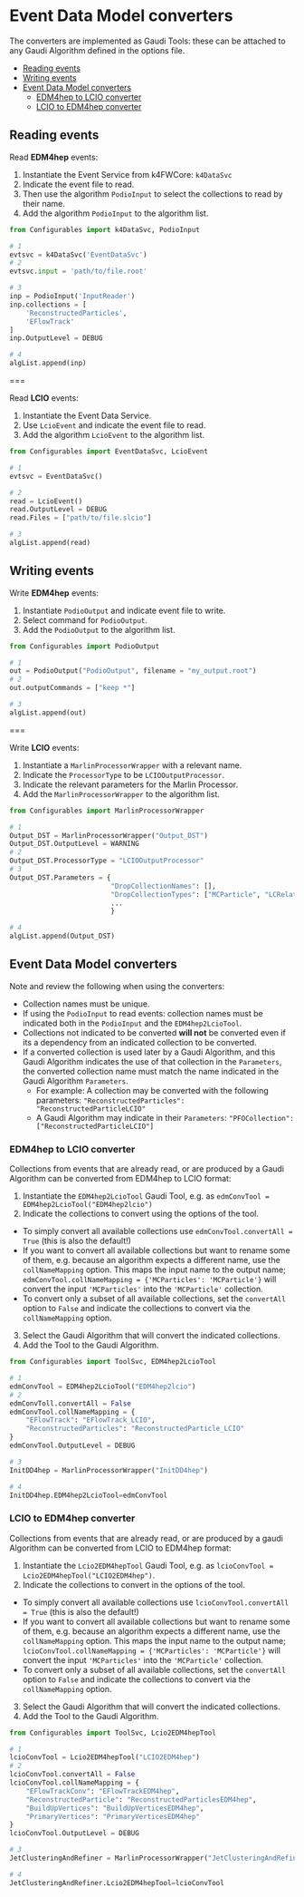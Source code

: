 <!--
Copyright (c) 2019-2023 Key4hep-Project.

This file is part of Key4hep.
See https://key4hep.github.io/key4hep-doc/ for further info.

Licensed under the Apache License, Version 2.0 (the "License");
you may not use this file except in compliance with the License.
You may obtain a copy of the License at

    http://www.apache.org/licenses/LICENSE-2.0

Unless required by applicable law or agreed to in writing, software
distributed under the License is distributed on an "AS IS" BASIS,
WITHOUT WARRANTIES OR CONDITIONS OF ANY KIND, either express or implied.
See the License for the specific language governing permissions and
limitations under the License.
-->
# Event Data Model converters

The converters are implemented as Gaudi Tools: these can be attached to any Gaudi Algorithm defined in the options file.

- [Reading events](#reading-events)
- [Writing events](#writing-events)
- [Event Data Model converters](#Event-Data-Model-converters)
  + [EDM4hep to LCIO converter](#EDM4hep-to-LCIO-converter)
  + [LCIO to EDM4hep converter](#LCIO-to-EDM4hep-converter)

## Reading events

Read **EDM4hep** events:

1. Instantiate the Event Service from k4FWCore: `k4DataSvc`
2. Indicate the event file to read.
3. Then use the algorithm `PodioInput` to select the collections to read by their name.
4. Add the algorithm `PodioInput` to the algorithm list.

```python
from Configurables import k4DataSvc, PodioInput

# 1
evtsvc = k4DataSvc('EventDataSvc')
# 2
evtsvc.input = 'path/to/file.root'

# 3
inp = PodioInput('InputReader')
inp.collections = [
    'ReconstructedParticles',
    'EFlowTrack'
]
inp.OutputLevel = DEBUG

# 4
algList.append(inp)
```

===

Read **LCIO** events:

1. Instantiate the Event Data Service.
2. Use `LcioEvent` and indicate the event file to read.
3. Add the algorithm `LcioEvent` to the algorithm list.

```python
from Configurables import EventDataSvc, LcioEvent

# 1
evtsvc = EventDataSvc()

# 2
read = LcioEvent()
read.OutputLevel = DEBUG
read.Files = ["path/to/file.slcio"]

# 3
algList.append(read)
```

## Writing events

Write **EDM4hep** events:

1. Instantiate `PodioOutput` and indicate event file to write.
2. Select command for `PodioOutput`.
3. Add the `PodioOutput` to the algorithm list.

```python
from Configurables import PodioOutput

# 1
out = PodioOutput("PodioOutput", filename = "my_output.root")
# 2
out.outputCommands = ["keep *"]

# 3
algList.append(out)
```

===

Write **LCIO** events:

1. Instantiate a `MarlinProcessorWrapper` with a relevant name.
2. Indicate the `ProcessorType` to be `LCIOOutputProcessor`.
3. Indicate the relevant parameters for the Marlin Processor.
4. Add the `MarlinProcessorWrapper` to the algorithm list.

```python
from Configurables import MarlinProcessorWrapper

# 1
Output_DST = MarlinProcessorWrapper("Output_DST")
Output_DST.OutputLevel = WARNING
# 2
Output_DST.ProcessorType = "LCIOOutputProcessor"
# 3
Output_DST.Parameters = {
                         "DropCollectionNames": [],
                         "DropCollectionTypes": ["MCParticle", "LCRelation", "SimCalorimeterHit"],
                         ...
                         }

# 4
algList.append(Output_DST)
```


## Event Data Model converters

Note and review the following when using the converters:

- Collection names must be unique.
- If using the `PodioInput` to read events: collection names must be indicated both in the `PodioInput` and the `EDM4hep2LcioTool`.
- Collections not indicated to be converted **will not** be converted even if its a dependency from an indicated collection to be converted.
- If a converted collection is used later by a Gaudi Algorithm, and this Gaudi Algorithm indicates the use of that collection in the `Parameters`, the converted collection name must match the name indicated in the Gaudi Algorithm `Parameters`.
  + For example: A collection may be converted with the following parameters: `"ReconstructedParticles": "ReconstructedParticleLCIO"`
  + A Gaudi Algorithm may indicate in their `Parameters`: `"PFOCollection": ["ReconstructedParticleLCIO"]`

###  EDM4hep to LCIO converter

Collections from events that are already read, or are produced by a Gaudi Algorithm can be converted from EDM4hep to LCIO format:

1. Instantiate the `EDM4hep2LcioTool` Gaudi Tool, e.g. as `edmConvTool = EDM4hep2LcioTool("EDM4hep2lcio")`
2. Indicate the collections to convert using the options of the tool.
  + To simply convert all available collections use `edmConvTool.convertAll = True` (this is also the default!)
  + If you want to convert all available collections but want to rename some of them, e.g. because an algorithm expects a different name, use the `collNameMapping` option. This maps the input name to the output name; `edmConvTool.collNameMapping = {'MCParticles': 'MCParticle'}` will convert the input `'MCParticles'` into the `'MCParticle'` collection.
  + To convert only a subset of all available collections, set the `convertAll` option to `False` and indicate the collections to convert via the `collNameMapping` option.
3. Select the Gaudi Algorithm that will convert the indicated collections.
4. Add the Tool to the Gaudi Algorithm.

```python
from Configurables import ToolSvc, EDM4hep2LcioTool

# 1
edmConvTool = EDM4hep2LcioTool("EDM4hep2lcio")
# 2
edmConvToll.convertAll = False
edmConvTool.collNameMapping = {
    "EFlowTrack": "EFlowTrack_LCIO",
    "ReconstructedParticles": "ReconstructedParticle_LCIO"
}
edmConvTool.OutputLevel = DEBUG

# 3
InitDD4hep = MarlinProcessorWrapper("InitDD4hep")

# 4
InitDD4hep.EDM4hep2LcioTool=edmConvTool
```

### LCIO to EDM4hep converter

Collections from events that are already read, or are produced by a gaudi Algorithm can be converted from LCIO to EDM4hep format:

1. Instantiate the `Lcio2EDM4hepTool` Gaudi Tool, e.g. as `lcioConvTool = Lcio2EDM4hepTool("LCIO2EDM4hep")`.
2. Indicate the collections to convert in the options of the tool.
  + To simply convert all available collections use `lcioConvTool.convertAll = True` (this is also the default!)
  + If you want to convert all available collections but want to rename some of them, e.g. because an algorithm expects a different name, use the `collNameMapping` option. This maps the input name to the output name; `lcioConvTool.collNameMapping = {'MCParticles': 'MCParticle'}` will convert the input `'MCParticles'` into the `'MCParticle'` collection.
  + To convert only a subset of all available collections, set the `convertAll` option to `False` and indicate the collections to convert via the `collNameMapping` option.
3. Select the Gaudi Algorithm that will convert the indicated collections.
4. Add the Tool to the Gaudi Algorithm.

```python
from Configurables import ToolSvc, Lcio2EDM4hepTool

# 1
lcioConvTool = Lcio2EDM4hepTool("LCIO2EDM4hep")
# 2
lcioConvTool.convertAll = False
lcioConvTool.collNameMapping = {
    "EFlowTrackConv": "EFlowTrackEDM4hep",
    "ReconstructedParticle": "ReconstructedParticlesEDM4hep",
    "BuildUpVertices": "BuildUpVerticesEDM4hep",
    "PrimaryVertices": "PrimaryVerticesEDM4hep"
}
lcioConvTool.OutputLevel = DEBUG

# 3
JetClusteringAndRefiner = MarlinProcessorWrapper("JetClusteringAndRefiner")

# 4
JetClusteringAndRefiner.Lcio2EDM4hepTool=lcioConvTool
```
